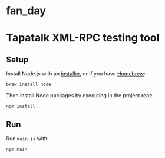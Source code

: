 fan_day
=======

# Tapatalk XML-RPC testing tool

## Setup

Install Node.js with an [installer](http://nodejs.org/download), or if you have [Homebrew](http://brew.sh/):

```
brew install node
```

Then install Node packages by executing in the project root:

```
npm install
```

## Run

Run `main.js` with:

```
npm main
```
